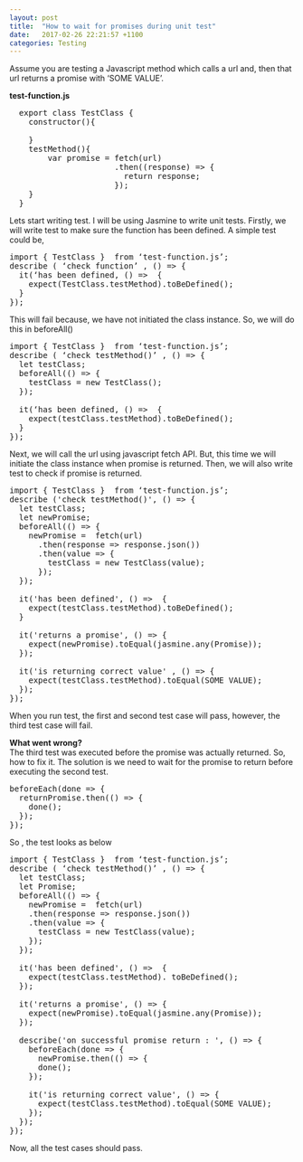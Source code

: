 ```yaml
---
layout: post
title:  "How to wait for promises during unit test"
date:   2017-02-26 22:21:57 +1100
categories: Testing
---
```

Assume you are testing a Javascript method which calls a url and, then that url
returns a promise with ‘SOME VALUE’.

<strong>test-function.js</strong>
<pre>
  export class TestClass {
    constructor(){

    }
    testMethod(){
        var promise = fetch(url)
                      .then((response) => {
                        return response;
                      });
    }
  }
</pre>

Lets start writing test. I will be using Jasmine to write unit tests.
Firstly, we will write test to make sure the function has been defined.
A simple test could be,
<pre>
import { TestClass }  from ‘test-function.js’;
describe ( ‘check function’ , () => {
  it(‘has been defined, () =>  {
    expect(TestClass.testMethod).toBeDefined();
  }
});
</pre>

This will fail because, we have not initiated the class instance.
So, we will do this in beforeAll()

<pre>
import { TestClass }  from ‘test-function.js’;
describe ( ‘check testMethod()’ , () => {
  let testClass;
  beforeAll(() => {
    testClass = new TestClass();
  });

  it(‘has been defined, () =>  {
    expect(testClass.testMethod).toBeDefined();
  }
});
</pre>

Next, we will call the url using javascript fetch API. But, this time we will initiate the class instance when promise is returned. Then, we will also write test to check if promise is returned.

<pre>
import { TestClass }  from ‘test-function.js’;
describe ('check testMethod()', () => {
  let testClass;
  let newPromise;
  beforeAll(() => {
    newPromise =  fetch(url)
      .then(response => response.json())
      .then(value => {
        testClass = new TestClass(value);
      });
  });

  it('has been defined', () =>  {
    expect(testClass.testMethod).toBeDefined();
  }

  it('returns a promise', () => {
    expect(newPromise).toEqual(jasmine.any(Promise));
  });

  it('is returning correct value' , () => {
    expect(testClass.testMethod).toEqual(SOME VALUE);
  });
});
</pre>
When you run test, the first and second test case will pass, however,
the third test case will fail.

<b>What went wrong?</b><br>
The third test was executed before the promise was actually returned. So, how to fix it.
The solution is we need to wait for the promise to return before executing the second test.
<pre>
beforeEach(done => {
  returnPromise.then(() => {
    done();
  });
});
</pre>
So , the test looks as below
<pre>
import { TestClass }  from ‘test-function.js’;
describe ( ‘check testMethod()’ , () => {
  let testClass;
  let Promise;
  beforeAll(() => {
    newPromise =  fetch(url)
    .then(response => response.json())
    .then(value => {
      testClass = new TestClass(value);
    });
  });

  it('has been defined', () =>  {
    expect(testClass.testMethod). toBeDefined();
  });

  it('returns a promise', () => {
    expect(newPromise).toEqual(jasmine.any(Promise));
  });

  describe('on successful promise return : ', () => {
    beforeEach(done => {
      newPromise.then(() => {
      done();
    });

    it('is returning correct value', () => {
      expect(testClass.testMethod).toEqual(SOME VALUE);
    });
  });
});
</pre>

Now, all the test cases should pass.
